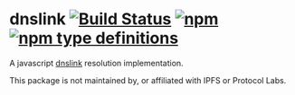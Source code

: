 # dnslink [![Build Status](https://travis-ci.org/common-theory/dnslink.svg?branch=master)](https://travis-ci.org/common-theory/dnslink) [![npm](https://img.shields.io/npm/v/dnslink.svg)](https://www.npmjs.com/package/dnslink) [![npm type definitions](https://img.shields.io/npm/types/dnslink.svg)](https://github.com/common-theory/dnslink)

A javascript [dnslink](https://docs.ipfs.io/guides/concepts/dnslink/) resolution implementation.

This package is not maintained by, or affiliated with IPFS or Protocol Labs.
